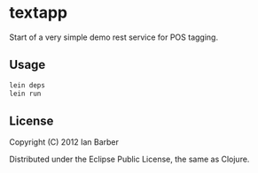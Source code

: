 # textapp

Start of a very simple demo rest service for POS tagging. 

## Usage

```bash
lein deps
lein run
```

## License

Copyright (C) 2012 Ian Barber

Distributed under the Eclipse Public License, the same as Clojure.

